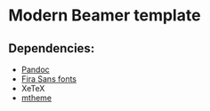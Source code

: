 # Modern Beamer template

## Dependencies:

- [Pandoc](http://pandoc.org/)
- [Fira Sans fonts](https://www.mozilla.org/en-US/styleguide/products/firefox-os/typeface/)
- XeTeX
- [mtheme](https://github.com/matze/mtheme)
